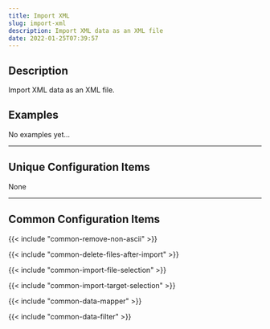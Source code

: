 ```yaml
---
title: Import XML
slug: import-xml
description: Import XML data as an XML file
date: 2022-01-25T07:39:57
---
```


## Description

Import XML data as an XML file.


## Examples

No examples yet...

---

## Unique Configuration Items

None

---

## Common Configuration Items

{{< include "common-remove-non-ascii" >}}

{{< include "common-delete-files-after-import" >}}

{{< include "common-import-file-selection" >}}

{{< include "common-import-target-selection" >}}

{{< include "common-data-mapper" >}}

{{< include "common-data-filter" >}}
